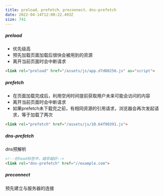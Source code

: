 ```yaml
---
title: preload、prefetch、preconnect、dns-prefetch
date: 2022-04-14T12:00:22.493Z
size: 741
---
```

##### preload

- 优先级高
- 预先加载页面加载后很快会被用到的资源
- 离开当前页面时会中断请求

```html
<link rel="preload" href="/assets/js/app.d7d08256.js" as="script">
```

##### prefetch

- 在页面加载完成后，利用空闲时间提前获取用户未来可能会访问的内容
- 离开当前页面时会中断请求
- 如果prefetch未下载完之前，有相同资源的引用请求，浏览器会再次发起请求，等于加载了两次

```html
<link rel="prefetch" href="/assets/js/10.64f90391.js">
```

##### dns-prefetch

dns预解析

```html
<!--在head标签中，越早越好-->
<link rel="dns-prefetch" href="//example.com">
```

##### preconnect
预先建立与服务器的连接





